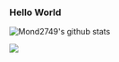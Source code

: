 ### Hello World

![Mond2749's github stats](https://github-readme-stats.vercel.app/api?username=Mond2749&show_icons=true&theme=merko)

![](https://social-phinf.pstatic.net/20201020_145/1603163003282DWOAz_GIF/ddba22b-2fad9d00-1d3f-4ec8-a65d-199a09dfa4e1.gif?type=w710)